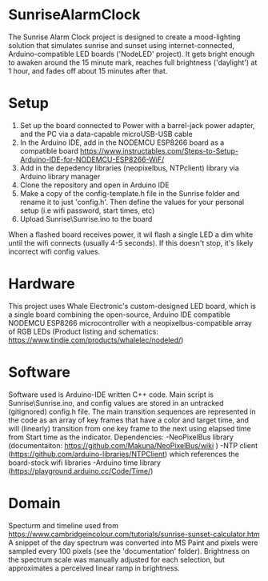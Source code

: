 # SunriseAlarmClock
The Sunrise Alarm Clock project is designed to create a mood-lighting solution that simulates sunrise and sunset using internet-connected, Arduino-compatible LED boards ('NodeLED' project). It gets bright enough to awaken around the 15 minute mark, reaches full brightness ('daylight') at 1 hour, and fades off about 15 minutes after that. 

# Setup
1. Set up the board connected to Power with a barrel-jack power adapter, and the PC via a data-capable microUSB-USB cable
2. In the Arduino IDE, add in the NODEMCU ESP8266 board as a compatible board https://www.instructables.com/Steps-to-Setup-Arduino-IDE-for-NODEMCU-ESP8266-WiF/
3. Add in the depedency libraries (neopixelbus, NTPclient) library via Arduino library manager
4. Clone the repository and open in Arduino IDE
5. Make a copy of the config-template.h file in the Sunrise folder and rename it to just 'config.h'. Then define the values for your personal setup (i.e wifi password, start times, etc)
6. Upload Sunrise\Sunrise.ino to the board

When a flashed board receives power, it wil flash a single LED a dim white until the wifi connects (usually 4-5 seconds). If this doesn't stop, it's likely incorrect wifi config values.

# Hardware
This project uses Whale Electronic's custom-designed LED board, which is a single board combining the open-source, Arduino IDE compatible NODEMCU ESP8266 microcontroller with a neopixelbus-compatible array of RGB LEDs (Product listing and schematics: https://www.tindie.com/products/whalelec/nodeled/)

# Software
Software used is Arduino-IDE written C++ code. Main script is Sunrise\Sunrise.ino, and config values are stored in an untracked (gitignored) config.h file. The main transition sequences are represented in the code as an array of key frames that have a color and target time, and will (linearly) transition from one key frame to the next using elapsed time from Start time as the indicator. 
Dependencies:
-NeoPixelBus library (documentaiton: https://github.com/Makuna/NeoPixelBus/wiki )
-NTP client (https://github.com/arduino-libraries/NTPClient) which references the board-stock wifi libraries
-Arduino time library (https://playground.arduino.cc/Code/Time/)

# Domain
Specturm and timeline used from https://www.cambridgeincolour.com/tutorials/sunrise-sunset-calculator.htm
A snippet of the day spectrum was converted into MS Paint and pixels were sampled every 100 pixels (see the 'documentation' folder). Brightness on the spectrum scale was manually adjusted for each selection, but approximates a perceived linear ramp in brightness. 
